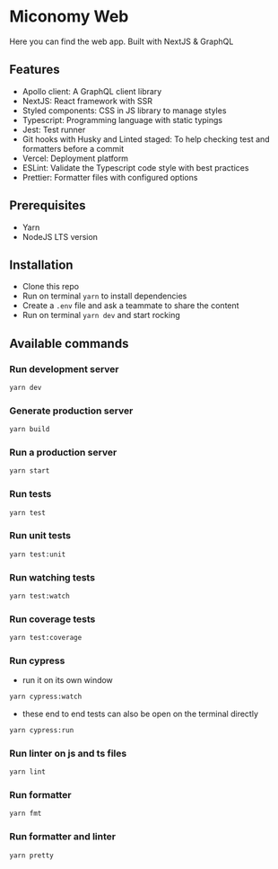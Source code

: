 # Miconomy Web

Here you can find the web app. Built with NextJS & GraphQL

## Features

- Apollo client: A GraphQL client library
- NextJS: React framework with SSR
- Styled components: CSS in JS library to manage styles
- Typescript: Programming language with static typings
- Jest: Test runner
- Git hooks with Husky and Linted staged: To help checking test and formatters before a commit
- Vercel: Deployment platform
- ESLint: Validate the Typescript code style with best practices
- Prettier: Formatter files with configured options

## Prerequisites

- Yarn
- NodeJS LTS version

## Installation

- Clone this repo
- Run on terminal `yarn` to install dependencies
- Create a `.env` file and ask a teammate to share the content
- Run on terminal `yarn dev` and start rocking

## Available commands

### Run development server

```bash
yarn dev
```

### Generate production server

```bash
yarn build
```

### Run a production server

```bash
yarn start
```

### Run tests

```bash
yarn test
```

### Run unit tests

```bash
yarn test:unit
```

### Run watching tests

```bash
yarn test:watch
```

### Run coverage tests

```bash
yarn test:coverage
```

### Run cypress

- run it on its own window

```bash
yarn cypress:watch
```

- these end to end tests can also be open on the terminal directly

```bash
yarn cypress:run
```

### Run linter on js and ts files

```bash
yarn lint
```

### Run formatter

```bash
yarn fmt
```

### Run formatter and linter

```bash
yarn pretty
```
